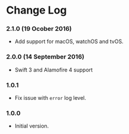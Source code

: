 # Change Log
### 2.1.0 (19 Ocober 2016)
- Add support for macOS, watchOS and tvOS.

### 2.0.0 (14 September 2016)
- Swift 3 and Alamofire 4 support

### 1.0.1
- Fix issue with `error` log level.

### 1.0.0
- Initial version.